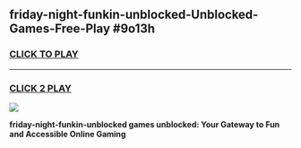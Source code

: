 
## friday-night-funkin-unblocked-Unblocked-Games-Free-Play #9o13h
<h3>
<a href="https://us.freeplayer.one?title=friday-night-funkin-unblocked&ref=9M">CLICK TO PLAY</a></h3>
<hr>

<h3>
<a href="https://us.freeplayer.one?title=friday-night-funkin-unblocked&ref=9M">CLICK 2 PLAY</a>
  
</h3>

<a href="https://us.freeplayer.one?title=friday-night-funkin-unblocked&ref=9M"><img src="https://clearcache.store/games.png"></a>


**friday-night-funkin-unblocked games unblocked: Your Gateway to Fun and Accessible Online Gaming**
